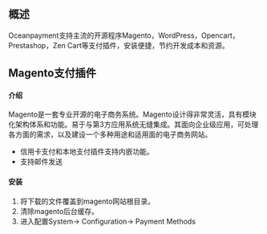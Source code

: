 <h2>概述</h4>
Oceanpayment支持主流的开源程序Magento，WordPress，Opencart，Prestashop，Zen Cart等支付插件，安装便捷，节约开发成本和资源。

<h2>Magento支付插件</h2>
<h4>介绍</h4>
Magento是一套专业开源的电子商务系统。Magento设计得非常灵活，具有模块化架构体系和功能。易于与第3方应用系统无缝集成。其面向企业级应用，可处理各方面的需求，以及建设一个多种用途和适用面的电子商务网站。
<ul>
  <li>信用卡支付和本地支付插件支持内嵌功能。</li>
  <li>支持邮件发送</li>
</ul>
<h4>安装</h4>
<ol>
  <li>将下载的文件覆盖到magento网站根目录。</li>
  <li>清除magento后台缓存。</li>
  <li>进入配置System-> Configuration-> Payment Methods</li>
</ol>

